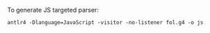 To generate JS targeted parser:

```
antlr4 -Dlanguage=JavaScript -visitor -no-listener fol.g4 -o js
```